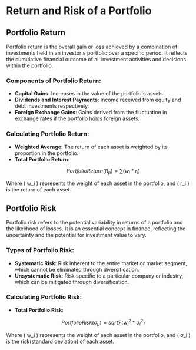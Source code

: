 # Return and Risk of a Portfolio

## Portfolio Return

Portfolio return is the overall gain or loss achieved by a combination of investments held in an investor's portfolio over a specific period. It reflects the cumulative financial outcome of all investment activities and decisions within the portfolio.

### Components of Portfolio Return:
- **Capital Gains**: Increases in the value of the portfolio's assets.
- **Dividends and Interest Payments**: Income received from equity and debt investments respectively.
- **Foreign Exchange Gains**: Gains derived from the fluctuation in exchange rates if the portfolio holds foreign assets.

### Calculating Portfolio Return:
- **Weighted Average**: The return of each asset is weighted by its proportion in the portfolio.
- **Total Portfolio Return**:
   ```math
      Portfolio Return (R_p) = ∑(w_i * r_i)
    ```

Where ( w_i ) represents the weight of each asset in the portfolio, and ( r_i ) is the return of each asset.




## Portfolio Risk

Portfolio risk refers to the potential variability in returns of a portfolio and the likelihood of losses. It is an essential concept in finance, reflecting the uncertainty and the potential for investment value to vary.

### Types of Portfolio Risk:
- **Systematic Risk**: Risk inherent to the entire market or market segment, which cannot be eliminated through diversification.
- **Unsystematic Risk**: Risk specific to a particular company or industry, which can be mitigated through diversification.

### Calculating Portfolio Risk:
- **Total Portfolio Risk**:
  ```math
  Portfolio Risk (σ_p) = sqrt{ ∑(w_i^2 * σ_i^2)}
    ```

Where ( w_i ) represents the weight of each asset in the portfolio, and ( σ_i ) is the risk(standard deviation) of each asset.

